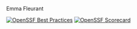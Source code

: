 Emma Fleurant

[![OpenSSF Best Practices](https://www.bestpractices.dev/projects/5621/badge)](https://www.bestpractices.dev/projects/5621)
[![OpenSSF Scorecard](https://api.securityscorecards.dev/projects/github.com/emmanuela2003/emmanuela2003.github.io/badge)](https://securityscorecards.dev/viewer/?uri=github.com/emmanuela2003/emmanuela2003.github.io)
